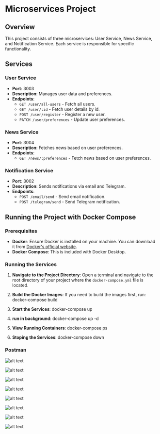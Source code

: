 # Microservices Project

## Overview

This project consists of three microservices: User Service, News Service, and Notification Service. Each service is responsible for specific functionality.

## Services

### User Service

- **Port**: 3003
- **Description**: Manages user data and preferences.
- **Endpoints**:
  - `GET /user/all-users` - Fetch all users.
  - `GET /user/:id` - Fetch user details by id.
  - `POST /user/register` - Register a new user.
  - `PATCH /user/preferences` - Update user preferences.

### News Service

- **Port**: 3004
- **Description**: Fetches news based on user preferences.
- **Endpoints**:
  - `GET /news/:preferences` - Fetch news based on user preferences.

### Notification Service

- **Port**: 3002
- **Description**: Sends notifications via email and Telegram.
- **Endpoints**:
  - `POST /email/send` - Send email notification.
  - `POST /telegram/send` - Send Telegram notification.

## Running the Project with Docker Compose

### Prerequisites

- **Docker**: Ensure Docker is installed on your machine. You can download it from [Docker's official website](https://www.docker.com/products/docker-desktop).
- **Docker Compose**: This is included with Docker Desktop.

### Running the Services

1. **Navigate to the Project Directory**: Open a terminal and navigate to the root directory of your project where the `docker-compose.yml` file is located.

2. **Build the Docker Images**: If you need to build the images first, run:
   docker-compose build

3. **Start the Services**:
  docker-compose up

4. **run in background**:
  docker-compose up -d

5. **View Running Containers**:
  docker-compose ps

6. **Stoping the Services**:
  docker-compose down

### Postman


![alt text](image-6.png)

![alt text](image-7.png)

![alt text](image-8.png)

![alt text](image.png)

![alt text](image-2.png)

![alt text](image-3.png)

![alt text](image-4.png)

![alt text](image-5.png)
